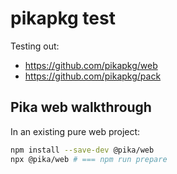 # pikapkg test

Testing out:

- <https://github.com/pikapkg/web>
- <https://github.com/pikapkg/pack>

## Pika web walkthrough

In an existing pure web project:

```bash
npm install --save-dev @pika/web
npx @pika/web # === npm run prepare
```
